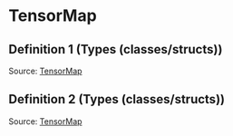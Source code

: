 # TensorMap

## Definition 1 (Types (classes/structs))

Source: [TensorMap](../csrc/runtime/compiled_kernel.cpp#L1021)

## Definition 2 (Types (classes/structs))

Source: [TensorMap](../csrc/tma.cpp#L110)

